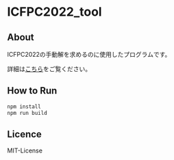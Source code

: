 # ICFPC2022_tool

## About

ICFPC2022の手動解を求めるのに使用したプログラムです。

詳細は[こちら](https://qiita.com/hari64/items/b24d39536734c0d55c9f)をご覧ください。

## How to Run

```bash
npm install
npm run build
```

## Licence

MIT-License
